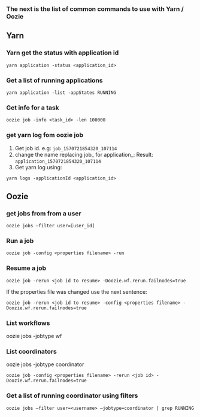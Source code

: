 ### The next is the list of common commands to use with Yarn / Oozie

## Yarn

### Yarn get the status with application id

`yarn application -status <application_id>`

### Get a list of running applications

`yarn application -list -appStates RUNNING`
 
### Get info for a task

`oozie job -info <task_id> -len 100000`

### get yarn log fom oozie job

1. Get job id. e.g: `job_1570721854320_107114`
2. change the name replacing job_ for application_: Result: `application_1570721854320_107114`
3. Get yarn log using: 

`yarn logs -applicationId <application_id>`


## Oozie

### get jobs from from a user

`oozie jobs –filter user=[user_id]`

### Run a job

`oozie job -config <properties filename> -run `

### Resume a job

`oozie job -rerun <job id to resume> -Doozie.wf.rerun.failnodes=true`

If the properties file was changed use the next sentence:

`oozie job -rerun <job id to resume> -config <properties filename> -Doozie.wf.rerun.failnodes=true`


### List workflows
oozie jobs -jobtype wf

### List coordinators
oozie jobs -jobtype coordinator



`oozie job -config <properties filename> -rerun <job id> -Doozie.wf.rerun.failnodes=true`

### Get a list of running coordinator using filters

`oozie jobs –filter user=<username> –jobtype=coordinator | grep RUNNING`
